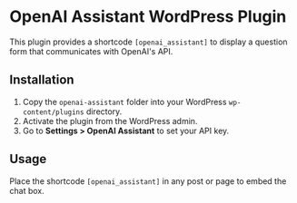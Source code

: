 # OpenAI Assistant WordPress Plugin

This plugin provides a shortcode `[openai_assistant]` to display a question form that communicates with OpenAI's API.

## Installation
1. Copy the `openai-assistant` folder into your WordPress `wp-content/plugins` directory.
2. Activate the plugin from the WordPress admin.
3. Go to **Settings > OpenAI Assistant** to set your API key.

## Usage
Place the shortcode `[openai_assistant]` in any post or page to embed the chat box.
